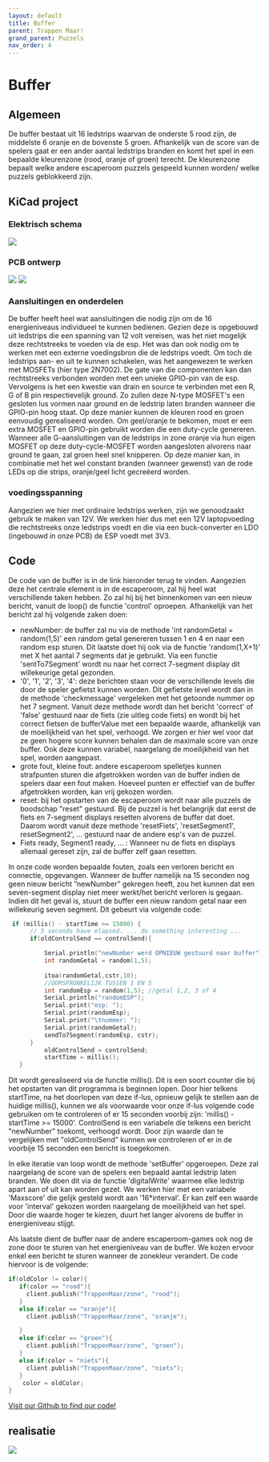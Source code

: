 ```yaml
---
layout: default
title: Buffer
parent: Trappen Maar!
grand_parent: Puzzels
nav_order: 4
---
```

# Buffer
## Algemeen
De buffer bestaat uit 16 ledstrips waarvan de onderste 5 rood zijn, de middelste 6 oranje en de bovenste 5
groen. Afhankelijk van de score van de spelers gaat er een ander aantal ledstrips branden en komt het spel in
een bepaalde kleurenzone (rood, oranje of groen) terecht. De kleurenzone bepaalt welke andere escaperoom puzzels
gespeeld kunnen worden/ welke puzzels geblokkeerd zijn.

## KiCad project
### Elektrisch schema
![](2022-05-13-21-31-35.png)
### PCB ontwerp
![](2022-05-13-21-31-51.png)
![](2022-05-13-21-32-12.png)
### Aansluitingen en onderdelen
De buffer heeft heel wat aansluitingen die nodig zijn om de 16 energieniveaus individueel te kunnen bedienen. Gezien deze is opgebouwd uit ledstrips die een spanning van 12 volt vereisen, was het niet mogelijk deze rechtstreeks te voeden via de esp. Het was dan ook nodig om te werken met een externe voedingsbron die de ledstrips voedt. Om toch de ledstrips aan- en uit te kunnen schakelen, was het aangewezen te werken met MOSFETs (hier type 2N7002). De gate van die componenten kan dan rechtstreeks verbonden worden met een unieke GPIO-pin van de esp. Vervolgens is het een kwestie van drain en source te verbinden met een R, G of B pin respectievelijk ground. Zo zullen deze N-type MOSFET's een gesloten lus vormen naar ground en de ledstrip laten branden wanneer die GPIO-pin hoog staat. Op deze manier kunnen de kleuren rood en groen eenvoudig gerealiseerd worden. Om geel/oranje te bekomen, moet er een extra MOSFET en GPIO-pin gebruikt worden die een duty-cycle genereren. Wanneer alle G-aansluitingen van de ledstrips in zone oranje via hun eigen MOSFET op deze duty-cycle-MOSFET worden aangesloten alvorens naar ground te gaan, zal groen heel snel knipperen. Op deze manier kan, in combinatie met het wel constant branden (wanneer gewenst) van de rode LEDs op die strips, oranje/geel licht gecreëerd worden.

### voedingsspanning
Aangezien we hier met ordinaire ledstrips werken, zijn we genoodzaakt gebruik te maken van 12V. We werken hier
dus met een 12V laptopvoeding die rechtstreeks onze ledstrips voedt en die via een buck-converter en LDO
(ingebouwd in onze PCB) de ESP voedt met 3V3.
## Code
De code van de buffer is in de link hieronder terug te vinden. Aangezien deze het centrale element is in de escaperoom, zal hij heel wat verschillende taken hebben. Zo zal hij bij het binnenkomen van een nieuw bericht, vanuit de loop() de functie 'control' oproepen. Afhankelijk van het bericht zal hij volgende zaken doen: 
* newNumber: de buffer zal nu via de methode 'int randomGetal = random(1,5)' een random getal genereren tussen 1 en 4 en naar een random esp sturen. Dit laatste doet hij ook via de functie 'random(1,X+1)' met X het aantal 7 segments dat je gebruikt. Via een functie 'sentTo7Segment' wordt nu naar het correct 7-segment display dit willekeurige getal gezonden. 
* '0', '1', '2', '3', '4': deze berichten staan voor de verschillende levels die door de speler gefietst kunnen worden. Dit gefietste level wordt dan in de methode 'checkmessage' vergeleken met het getoonde nummer op het 7 segment. Vanuit deze methode wordt dan het bericht 'correct' of 'false' gestuurd naar de fiets (zie uitleg code fiets) en wordt bij het correct fietsen de bufferValue met een bepaalde waarde, afhankelijk van de moeilijkheid van het spel, verhoogd. We zorgen er hier wel voor dat ze geen hogere score kunnen behalen dan de maximale score van onze buffer. Ook deze kunnen variabel, naargelang de moeilijkheid van het spel, worden aangepast. 
* grote fout, kleine fout: andere escaperoom spelletjes kunnen strafpunten sturen die afgetrokken worden van de buffer indien de spelers daar een fout maken. Hoeveel punten er effectief van de buffer afgetrokken worden, kan vrij gekozen worden.
* reset: bij het opstarten van de escaperoom wordt naar alle puzzels de boodschap "reset" gestuurd. Bij de puzzel is het belangrijk dat eerst de fiets en 7-segment displays resetten alvorens de buffer dat doet. Daarom wordt vanuit deze methode 'resetFiets', 'resetSegment1', resetSegment2', ... gestuurd naar de andere esp's van de puzzel.
* Fiets ready, Segment1 ready, ... : Wanneer nu de fiets en displays allemaal gereset zijn, zal de buffer zelf gaan resetten. 

In onze code worden bepaalde fouten, zoals een verloren bericht en connectie, opgevangen. Wanneer de buffer namelijk na 15 seconden nog geen nieuw bericht ”newNumber” gekregen heeft, zou het kunnen dat een seven-segment display niet meer werkt/het bericht verloren is gegaan. Indien dit het geval is, stuurt de buffer een nieuw random getal naar een willekeurig seven segment. Dit gebeurt via volgende code: 
```c
 if (millis() - startTime >= 15000) {
      // 5 seconds have elapsed. ... do something interesting ...
      if(oldControlSend == controlSend){

          Serial.println("newNumber werd OPNIEUW gestuurd naar buffer");   
          int randomGetal = random(1,5);
    
          itoa(randomGetal,cstr,10);
          //OORSPRONKELIJK TUSSEN 1 EN 5
          int randomEsp = random(1,5); //getal 1,2, 3 of 4
          Serial.println("randomESP");
          Serial.print("esp: ");
          Serial.print(randomEsp);
          Serial.print("\tnummer: ");
          Serial.print(randomGetal);
          sendTo7Segment(randomEsp, cstr);
      }
          oldControlSend = controlSend;
          startTime = millis();
   }
```
 Dit wordt gerealiseerd via de functie millis(). Dit is een soort counter die bij het opstarten van dit programma is beginnen lopen. Door hier telkens startTime, na het doorlopen van deze if-lus, opnieuw gelijk te stellen aan de huidige millis(), kunnen we als voorwaarde voor onze if-lus volgende code gebruiken om te controleren of er 15 seconden voorbij zijn: 'millis() - startTime >= 15000'. ControlSend is een variabele die telkens een bericht "newNumber" toekomt, verhoogd wordt. Door zijn waarde dan te vergelijken met "oldControlSend" kunnen we controleren of er in de voorbije 15 seconden een bericht is toegekomen.    

 In elke iteratie van loop wordt de methode 'setBuffer' opgeroepen. Deze zal naargelang de score van de spelers een bepaald aantal ledstrip laten branden. We doen dit via de functie 'digitalWrite' waarmee elke ledstrip apart aan of uit kan worden gezet.
 We werken hier met een variabele 'Maxscore' die gelijk gesteld wordt aan '16*interval'. Er kan zelf een waarde voor 'interval' gekozen worden naargelang de moeilijkheid van het spel. Door die waarde hoger te kiezen, duurt het langer alvorens de buffer in energieniveau stijgt. 

 Als laatste dient de buffer naar de andere escaperoom-games ook nog de zone door te sturen van het energieniveau van de buffer. We kozen ervoor enkel een bericht te sturen wanneer de zonekleur verandert. De code hiervoor is de volgende: 
 ```c
if(oldColor != color){
    if(color == "rood"){
      client.publish("TrappenMaar/zone", "rood");
    }
    else if(color == "oranje"){
      client.publish("TrappenMaar/zone", "oranje");

    }
    else if(color == "groen"){
      client.publish("TrappenMaar/zone", "groen");
    }
    else if(color = "niets"){
      client.publish("TrappenMaar/zone", "niets");
    }
     color = oldColor;
}
 ```
 
[Visit our Github to find our code!](https://github.com/PLAN-IT-B/BachelorProefTrappenMaar/tree/main/Volledige%20en%20werkende%20code/sender)
## realisatie
![](buffer.jpg)